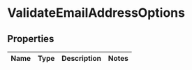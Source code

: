 
# ValidateEmailAddressOptions

## Properties
Name | Type | Description | Notes
------------ | ------------- | ------------- | -------------



